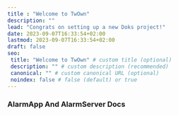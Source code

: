 ```yaml
---
title : "Welcome to TwOwn"
description: ""
lead: "Congrats on setting up a new Doks project!"
date: 2023-09-07T16:33:54+02:00
lastmod: 2023-09-07T16:33:54+02:00
draft: false
seo:
 title: "Welcome to TwOwn" # custom title (optional)
 description: "" # custom description (recommended)
 canonical: "" # custom canonical URL (optional)
 noindex: false # false (default) or true
---
```


### AlarmApp And AlarmServer Docs